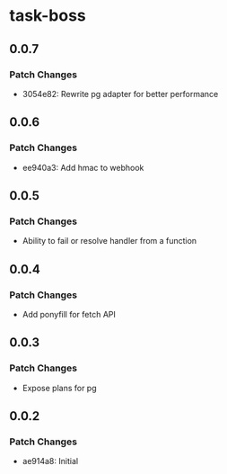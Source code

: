 # task-boss

## 0.0.7

### Patch Changes

- 3054e82: Rewrite pg adapter for better performance

## 0.0.6

### Patch Changes

- ee940a3: Add hmac to webhook

## 0.0.5

### Patch Changes

- Ability to fail or resolve handler from a function

## 0.0.4

### Patch Changes

- Add ponyfill for fetch API

## 0.0.3

### Patch Changes

- Expose plans for pg

## 0.0.2

### Patch Changes

- ae914a8: Initial
